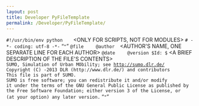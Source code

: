 ```yaml
---
layout: post
title: Developer PyFileTemplate
permalink: /Developer/PyFileTemplate/
---
```


`#!/usr/bin/env python    `<ONLY FOR SCRIPTS, NOT FOR MODULES>
`# -*- coding: utf-8 -*-`
“`"`”
`@file    `<FILENAME>
`@author  `<AUTHOR'S NAME, ONE SEPARATE LINE FOR EACH AUTHOR>
`@date    `<FILE CREATION DATE>
`@version $Id: $`
<A BRIEF DESCRIPTION OF THE FILE'S CONTENTS>
`SUMO, Simulation of Urban MObility; see `[`http://sumo.dlr.de/`](http://sumo.dlr.de/)
`Copyright (C) `<FILE CREATION YEAR>`-2013 DLR (http://www.dlr.de/) and contributors`
`This file is part of SUMO.`
`SUMO is free software; you can redistribute it and/or modify`
`it under the terms of the GNU General Public License as published by`
`the Free Software Foundation; either version 3 of the License, or`
`(at your option) any later version.`
“`"`”